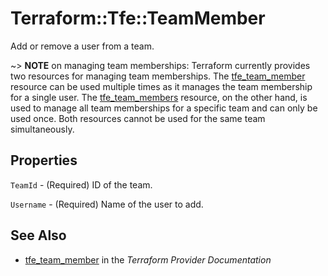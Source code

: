 # Terraform::Tfe::TeamMember

Add or remove a user from a team.

~> **NOTE** on managing team memberships: Terraform currently provides two
resources for managing team memberships. The [tfe_team_member](team_member.html)
resource can be used multiple times as it manages the team membership for a
single user.  The [tfe_team_members](team_members.html) resource, on the other
hand, is used to manage all team memberships for a specific team and can only be
used once. Both resources cannot be used for the same team simultaneously.

## Properties

`TeamId` - (Required) ID of the team.

`Username` - (Required) Name of the user to add.


## See Also

* [tfe_team_member](https://www.terraform.io/docs/providers/tfe/r/team_member.html) in the _Terraform Provider Documentation_